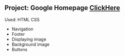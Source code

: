 ## Project: Google Homepage [ClickHere](https://shilpamk.github.io/google-homepage/)

Used: HTML CSS 

* Navigation
* Footer
* Displaying image
* Background image
* Buttons
